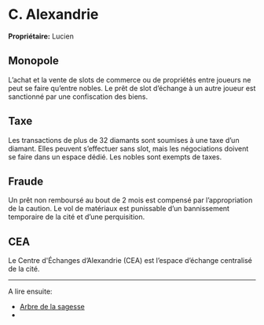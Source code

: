 # C. Alexandrie

**Propriétaire:** Lucien

## Monopole

L’achat et la vente de slots de commerce ou de propriétés entre joueurs ne peut se faire qu’entre nobles.
Le prêt de slot d’échange à un autre joueur est sanctionné par une confiscation des biens.

## Taxe

Les transactions de plus de 32 diamants sont soumises à une taxe d’un diamant. Elles peuvent s’effectuer sans slot, mais les négociations doivent se faire dans un espace dédié.
Les nobles sont exempts de taxes.

## Fraude

Un prêt non remboursé au bout de 2 mois est compensé par l’appropriation de la caution.
Le vol de matériaux est punissable d’un bannissement temporaire de la cité et d’une perquisition.

## CEA

Le Centre d'Échanges d’Alexandrie (CEA) est l’espace d’échange centralisé de la cité.

----

A lire ensuite:

- [Arbre de la sagesse](arbresagesse.md)
- []()
